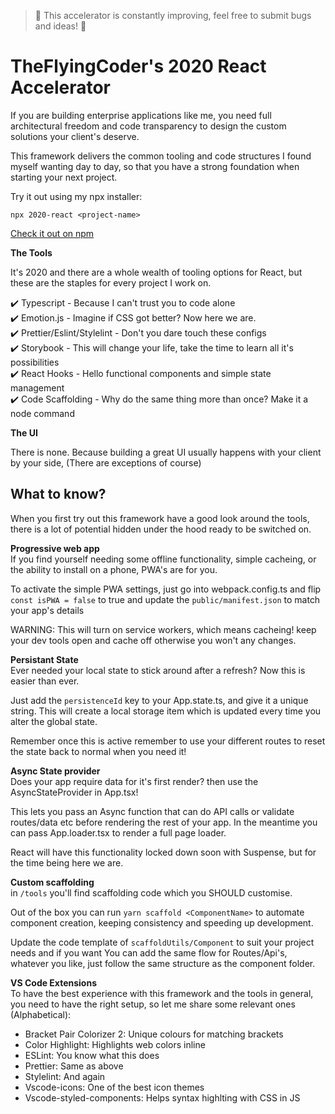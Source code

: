 > 🚨 This accelerator is constantly improving, feel free to submit bugs and ideas! 🚨

# TheFlyingCoder's 2020 React Accelerator

If you are building enterprise applications like me, you need full architectural freedom and code transparency to design the custom solutions your client's deserve.

This framework delivers the common tooling and code structures I found myself wanting day to day, so that you have a strong foundation when starting your next project.

Try it out using my npx installer:

`npx 2020-react <project-name>`

[Check it out on npm](https://www.npmjs.com/package/2020-react)

**The Tools**

It's 2020 and there are a whole wealth of tooling options for React, but these are the staples for every project I work on.  
  
✔️ Typescript - Because I can't trust you to code alone  
✔️ Emotion.js - Imagine if CSS got better? Now here we are.  
✔️ Prettier/Eslint/Stylelint - Don't you dare touch these configs  
✔️ Storybook - This will change your life, take the time to learn all it's possibilities  
✔️ React Hooks - Hello functional components and simple state management  
✔️ Code Scaffolding - Why do the same thing more than once? Make it a node command  

**The UI**

There is none. Because building a great UI usually happens with your client by your side, (There are exceptions of course)

## What to know?
When you first try out this framework have a good look around the tools, there is a lot of potential hidden under the hood ready to be switched on.

**Progressive web app**  
If you find yourself needing some offline functionality, simple cacheing, or the ability to install on a phone, PWA's are for you.

To activate the simple PWA settings, just go into webpack.config.ts and flip `const isPWA = false` to true and update the `public/manifest.json` to match your app's details

WARNING: This will turn on service workers, which means cacheing! keep your dev tools open and cache off otherwise you won't any changes.

**Persistant State**  
Ever needed your local state to stick around after a refresh? Now this is easier than ever.

Just add the `persistenceId` key to your App.state.ts, and give it a unique string. This will create a local storage item which is updated every time you alter the global state.

Remember once this is active remember to use your different routes to reset the state back to normal when you need it!

**Async State provider**  
Does your app require data for it's first render? then use the AsyncStateProvider in App.tsx!

This lets you pass an Async function that can do API calls or validate routes/data etc before rendering the rest of your app. In the meantime you can pass App.loader.tsx to render a full page loader.

React will have this functionality locked down soon with Suspense, but for the time being here we are.

**Custom scaffolding**  
in `/tools` you'll find scaffolding code which you SHOULD customise.

Out of the box you can run `yarn scaffold <ComponentName>` to automate component creation, keeping consistency and speeding up development.

Update the code template of `scaffoldUtils/Component` to suit your project needs and if you want You can add the same flow for Routes/Api's, whatever you like, just follow the same structure as the component folder.

**VS Code Extensions**  
To have the best experience with this framework and the tools in general, you need to have the right setup, so let me share some relevant ones (Alphabetical):

- Bracket Pair Colorizer 2: Unique colours for matching brackets
- Color Highlight: Highlights web colors inline
- ESLint: You know what this does
- Prettier: Same as above
- Stylelint: And again
- Vscode-icons: One of the best icon themes
- Vscode-styled-components: Helps syntax highlting with CSS in JS